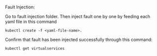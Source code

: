 
Fault Injection:

Go to fault injection folder. Then inject fault one by one by feeding each yaml file in this command
    
    kubectl create -f <yaml-file-name>. 
 
Confirm that fault has been injected successfully through this command:
    
    kubectl get virtualservices
